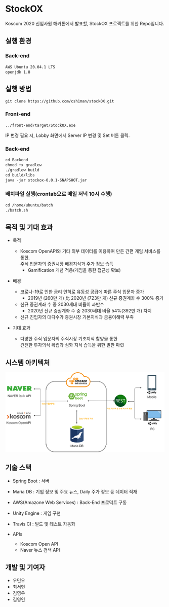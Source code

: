 # StockOX

Koscom 2020 신입사원 해커톤에서 발표할, StockOX 프로젝트를 위한 Repo입니다.

## 실행 환경
### Back-end
```
AWS Ubuntu 20.04.1 LTS
openjdk 1.8
```

## 실행 방법
```
git clone https://github.com/csh1man/stockOX.git
```
### Front-end 
```
../front-end/target/StockOX.exe
```
IP 변경 필요 시, Lobby 화면에서 Server IP 변경 및 Set 버튼 클릭.

### Back-end
```
cd Backend
chmod +x gradlew
./gradlew build
cd build/libs
java -jar stockox-0.0.1-SNAPSHOT.jar
```

### 배치파일 실행(crontab으로 매일 저녁 10시 수행)
```
cd /home/ubuntu/batch
./batch.sh
```

## 목적 및 기대 효과
* 목적
  * Koscom OpenAPI와 기타 외부 데이터를 이용하여 만든 간편 게임 서비스를 통한,  
  주식 입문자의 증권시장 배경지식과 주가 정보 습득
    * Gamification 개념 적용(게임을 통한 접근성 확보)


* 배경
  * 코로나-19로 인한 금리 인하로 유동성 공급에 따른 주식 입문자 증가
    * 2019년 (260만 개) 比 2020년 (723만 개) 신규 증권계좌 수 300% 증가
  * 신규 증권계좌 수 중 2030세대 비율이 과반수
    * 2020년 신규 증권계좌 수 중 2030세대 비율 54%(392만 개) 차지
  * 신규 진입자의 대다수가 증권시장 기본지식과 금융이해력 부족


* 기대 효과
  * 다양한 주식 입문자의 주식시장 기초지식 함양을 통한  
  건전한 투자의식 확립과 심화 지식 습득을 위한 발판 마련


## 시스템 아키텍처

![Alt text](./stockOX_Architecture.png)


## 기술 스택

* Spring Boot : 서버
* Maria DB : 기업 정보 및 주요 뉴스, Daily 주가 정보 등 데이터 적재
* AWS(Amazone Web Services) : Back-End 프로덕트 구동
* Unity Engine : 게임 구현
* Travis CI : 빌드 및 테스트 자동화


* APIs
  * Koscom Open API
  * Naver 뉴스 검색 API


## 개발 및 기여자

* 우민우
* 최서현
* 김영우
* 김영인
